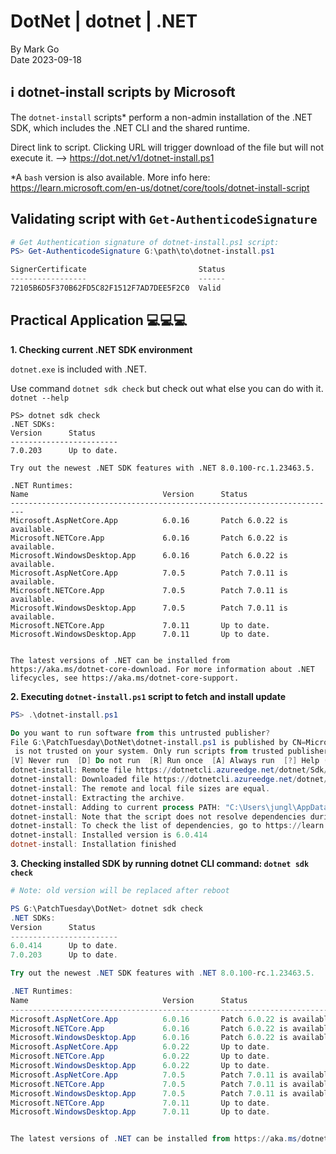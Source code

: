 # DotNet | dotnet | .NET

By Mark Go  
Date 2023-09-18

## :information_source: dotnet-install scripts by Microsoft

The `dotnet-install` scripts* perform a non-admin installation of the .NET SDK, which includes the .NET CLI and the shared runtime.

Direct link to script. Clicking URL will trigger download of the file but will not execute it. --> https://dot.net/v1/dotnet-install.ps1

*A `bash` version is also available. More info here: https://learn.microsoft.com/en-us/dotnet/core/tools/dotnet-install-script

## Validating script with `Get-AuthenticodeSignature`

```powershell
# Get Authentication signature of dotnet-install.ps1 script:
PS> Get-AuthenticodeSignature G:\path\to\dotnet-install.ps1

SignerCertificate                         Status                              StatusMessage                      Path
-----------------                         ------                              -------------                      ----
72105B6D5F370B62FD5C82F1512F7AD7DEE5F2C0  Valid                               Signature verified.                dotnet-install.ps1

```

## Practical Application :computer::computer::computer:


**1. Checking current .NET SDK environment**

`dotnet.exe` is included with .NET. 

Use command `dotnet sdk check` but check out what else you can do with it. `dotnet --help`

```text
PS> dotnet sdk check
.NET SDKs:
Version      Status
------------------------
7.0.203      Up to date.

Try out the newest .NET SDK features with .NET 8.0.100-rc.1.23463.5.

.NET Runtimes:
Name                              Version      Status
-------------------------------------------------------------------------
Microsoft.AspNetCore.App          6.0.16       Patch 6.0.22 is available.
Microsoft.NETCore.App             6.0.16       Patch 6.0.22 is available.
Microsoft.WindowsDesktop.App      6.0.16       Patch 6.0.22 is available.
Microsoft.AspNetCore.App          7.0.5        Patch 7.0.11 is available.
Microsoft.NETCore.App             7.0.5        Patch 7.0.11 is available.
Microsoft.WindowsDesktop.App      7.0.5        Patch 7.0.11 is available.
Microsoft.NETCore.App             7.0.11       Up to date.
Microsoft.WindowsDesktop.App      7.0.11       Up to date.


The latest versions of .NET can be installed from https://aka.ms/dotnet-core-download. For more information about .NET lifecycles, see https://aka.ms/dotnet-core-support.
```

**2. Executing `dotnet-install.ps1` script to fetch and install update**

```powershell
PS> .\dotnet-install.ps1

Do you want to run software from this untrusted publisher?
File G:\PatchTuesday\DotNet\dotnet-install.ps1 is published by CN=Microsoft Corporation, O=Microsoft Corporation, L=Redmond, S=Washington, C=US and
 is not trusted on your system. Only run scripts from trusted publishers.
[V] Never run  [D] Do not run  [R] Run once  [A] Always run  [?] Help (default is "D"): R
dotnet-install: Remote file https://dotnetcli.azureedge.net/dotnet/Sdk/6.0.414/dotnet-sdk-6.0.414-win-x64.zip size is 262678092 bytes.
dotnet-install: Downloaded file https://dotnetcli.azureedge.net/dotnet/Sdk/6.0.414/dotnet-sdk-6.0.414-win-x64.zip size is 262678092 bytes.
dotnet-install: The remote and local file sizes are equal.
dotnet-install: Extracting the archive.
dotnet-install: Adding to current process PATH: "C:\Users\jungl\AppData\Local\Microsoft\dotnet\". Note: This change will not be visible if PowerShell was run as a child process.
dotnet-install: Note that the script does not resolve dependencies during installation.
dotnet-install: To check the list of dependencies, go to https://learn.microsoft.com/dotnet/core/install/windows#dependencies
dotnet-install: Installed version is 6.0.414
dotnet-install: Installation finished
```

**3. Checking installed SDK by running dotnet CLI command: `dotnet sdk check`**

```powershell
# Note: old version will be replaced after reboot

PS G:\PatchTuesday\DotNet> dotnet sdk check
.NET SDKs:
Version      Status     
------------------------
6.0.414      Up to date.
7.0.203      Up to date.

Try out the newest .NET SDK features with .NET 8.0.100-rc.1.23463.5.

.NET Runtimes:
Name                              Version      Status
-------------------------------------------------------------------------
Microsoft.AspNetCore.App          6.0.16       Patch 6.0.22 is available.
Microsoft.NETCore.App             6.0.16       Patch 6.0.22 is available.
Microsoft.WindowsDesktop.App      6.0.16       Patch 6.0.22 is available.
Microsoft.AspNetCore.App          6.0.22       Up to date.
Microsoft.NETCore.App             6.0.22       Up to date.
Microsoft.WindowsDesktop.App      6.0.22       Up to date.
Microsoft.AspNetCore.App          7.0.5        Patch 7.0.11 is available.
Microsoft.NETCore.App             7.0.5        Patch 7.0.11 is available.
Microsoft.WindowsDesktop.App      7.0.5        Patch 7.0.11 is available.
Microsoft.NETCore.App             7.0.11       Up to date.
Microsoft.WindowsDesktop.App      7.0.11       Up to date.


The latest versions of .NET can be installed from https://aka.ms/dotnet-core-download. For more information about .NET lifecycles, see https://aka.ms/dotnet-core-support.

```

